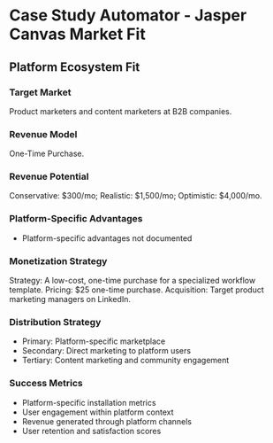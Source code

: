 # Case Study Automator - Jasper Canvas Market Fit

## Platform Ecosystem Fit

### Target Market
Product marketers and content marketers at B2B companies.

### Revenue Model
One-Time Purchase.

### Revenue Potential
Conservative: $300/mo; Realistic: $1,500/mo; Optimistic: $4,000/mo.

### Platform-Specific Advantages
- Platform-specific advantages not documented

### Monetization Strategy
Strategy: A low-cost, one-time purchase for a specialized workflow template. Pricing: $25 one-time purchase. Acquisition: Target product marketing managers on LinkedIn.

### Distribution Strategy
- Primary: Platform-specific marketplace
- Secondary: Direct marketing to platform users
- Tertiary: Content marketing and community engagement

### Success Metrics
- Platform-specific installation metrics
- User engagement within platform context
- Revenue generated through platform channels
- User retention and satisfaction scores
